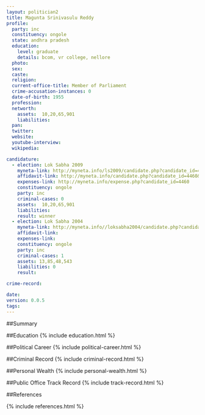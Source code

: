 ```yaml
---
layout: politician2
title: Magunta Srinivasulu Reddy
profile: 
  party: inc
  constituency: ongole
  state: andhra pradesh
  education: 
    level: graduate
    details: bcom, vr college, nellore
  photo: 
  sex: 
  caste: 
  religion: 
  current-office-title: Member of Parliament
  crime-accusation-instances: 0
  date-of-birth: 1955
  profession: 
  networth: 
    assets:  10,20,65,901
    liabilities: 
  pan: 
  twitter: 
  website: 
  youtube-interview: 
  wikipedia: 

candidature: 
  - election: Lok Sabha 2009
    myneta-link: http://myneta.info/ls2009/candidate.php?candidate_id=4460
    affidavit-link: http://myneta.info/candidate.php?candidate_id=4460&scan=original
    expenses-link: http://myneta.info/expense.php?candidate_id=4460
    constituency: ongole 
    party: inc
    criminal-cases: 0
    assets:  10,20,65,901
    liabilities: 
    result: winner 
  - election: Lok Sabha 2004
    myneta-link: http://myneta.info//loksabha2004/candidate.php?candidate_id=195
    affidavit-link: 
    expenses-link: 
    constituency: ongole 
    party: inc
    criminal-cases: 1
    assets: 13,85,48,543
    liabilities: 0
    result:  

crime-record: 

date: 
version: 0.0.5
tags: 
---
```

##Summary


##Education
{% include education.html %}


##Political Career
{% include political-career.html %}


##Criminal Record
{% include criminal-record.html %}


##Personal Wealth
{% include personal-wealth.html %}


##Public Office Track Record
{% include track-record.html %}


##References


{% include references.html %}